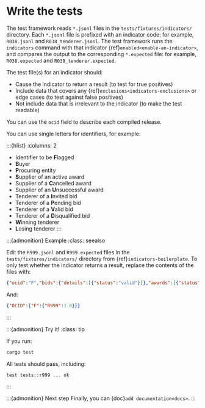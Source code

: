 # Write the tests

The test framework reads `*.jsonl` files in the `tests/fixtures/indicators/` directory. Each `*.jsonl` file is prefixed with an indicator code: for example, `R038.jsonl` and `R038_tenderer.jsonl`. The test framework runs the `indicators` command with that indicator {ref}`enabled<enable-an-indicator>`, and compares the output to the corresponding `*.expected` file: for example, `R038.expected` and `R038_tenderer.expected`.

The test file(s) for an indicator should:

- Cause the indicator to return a result (to test for true positives)
- Include data that covers any {ref}`exclusions<indicators-exclusions>` or edge cases (to test against false positives)
- Not include data that is irrelevant to the indicator (to make the test readable)

You can use the `ocid` field to describe each compiled release.

You can use single letters for identifiers, for example:

:::{hlist}
:columns: 2

- Identifier to be **F**lagged
- **B**uyer
- **P**rocuring entity
- **S**upplier of an active award
- Supplier of a **C**ancelled award
- Supplier of an **U**nsuccessful award
- Tenderer of a **I**nvited bid
- Tenderer of a **P**ending bid
- Tenderer of a **V**alid bid
- Tenderer of a **D**isqualified bid
- **W**inning tenderer
- **L**osing tenderer
:::

:::{admonition} Example
:class: seealso

Edit the `R999.jsonl` and `R999.expected` files in the `tests/fixtures/indicators/` directory from {ref}`indicators-boilerplate`. To only test whether the indicator returns a result, replace the contents of the files with:

```json
{"ocid":"F","bids":{"details":[{"status":"valid"}]},"awards":[{"status":"active"}]}
```

And:

```json
{"OCID":{"F":{"R999":1.0}}}
```
:::

:::{admonition} Try it!
:class: tip

If you run:

```bash
cargo test
```

All tests should pass, including:

```none
test tests::r999 ... ok
```
:::

:::{admonition} Next step
Finally, you can {doc}`add documentation<docs>`.
:::

